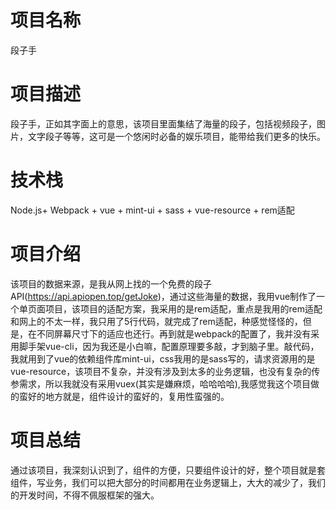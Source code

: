 
# 项目名称
段子手

# 项目描述
段子手，正如其字面上的意思，该项目里面集结了海量的段子，包括视频段子，图片，文字段子等等，这可是一个悠闲时必备的娱乐项目，能带给我们更多的快乐。

# 技术栈

Node.js+ Webpack + vue + mint-ui + sass + vue-resource + rem适配


# 项目介绍

该项目的数据来源，是我从网上找的一个免费的段子API(https://api.apiopen.top/getJoke)，通过这些海量的数据，我用vue制作了一个单页面项目，该项目的适配方案，我采用的是rem适配，重点是我用的rem适配和网上的不太一样，我只用了5行代码，就完成了rem适配，种感觉怪怪的，但是，在不同屏幕尺寸下的适应也还行。再到就是webpack的配置了，我并没有采用脚手架vue-cli，因为我还是小白嘛，配置原理要多敲，才到脑子里。敲代码，我就用到了vue的依赖组件库mint-ui，css我用的是sass写的，请求资源用的是vue-resource，该项目不复杂，并没有涉及到太多的业务逻辑，也没有复杂的传参需求，所以我就没有采用vuex(其实是嫌麻烦，哈哈哈哈),我感觉我这个项目做的蛮好的地方就是，组件设计的蛮好的，复用性蛮强的。

# 项目总结

通过该项目，我深刻认识到了，组件的方便，只要组件设计的好，整个项目就是套组件，写业务，我们可以把大部分的时间都用在业务逻辑上，大大的减少了，我们的开发时间，不得不佩服框架的强大。











